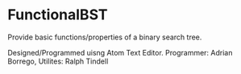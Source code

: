 # FunctionalBST
Provide basic functions/properties of a binary search tree. 

Designed/Programmed uisng Atom Text Editor. Programmer: Adrian Borrego, Utilites: Ralph Tindell
